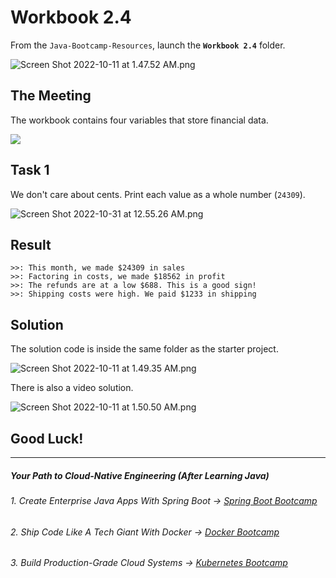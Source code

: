 # Workbook 2.4

From the `Java-Bootcamp-Resources`, launch the **`Workbook 2.4`** folder.

![Screen Shot 2022-10-11 at 1.47.52 AM.png](https://firebasestorage.googleapis.com/v0/b/learnthepart-75aed.appspot.com/o/images%2F86568ac0-78cb-4e23-9fbf-6a425315048e?alt=media&token=05df171e-c6c7-4a2f-84a9-8382d8cce3d5)

## The Meeting
The workbook contains four variables that store financial data.

![](https://firebasestorage.googleapis.com/v0/b/learnthepart-75aed.appspot.com/o/images%2F28f920b9-41a3-4760-91e7-234e40fbeb00?alt=media&token=93b12bcb-ed85-4ccc-8581-56a23a73918e)

## Task 1

We don't care about cents. Print each value as a whole number (`24309`).

![Screen Shot 2022-10-31 at 12.55.26 AM.png](https://firebasestorage.googleapis.com/v0/b/learnthepart-75aed.appspot.com/o/images%2F2b793965-c4ce-478a-a971-a59e23d2ac5c?alt=media&token=cbe0ec8d-40ed-4a70-8c6e-e6f2f4b81be9)

## Result
```
>>: This month, we made $24309 in sales
>>: Factoring in costs, we made $18562 in profit
>>: The refunds are at a low $688. This is a good sign!
>>: Shipping costs were high. We paid $1233 in shipping
```

## Solution

The solution code is inside the same folder as the starter project.

![Screen Shot 2022-10-11 at 1.49.35 AM.png](https://firebasestorage.googleapis.com/v0/b/learnthepart-75aed.appspot.com/o/images%2Fc036d121-5191-400d-83e9-5212098f6b41?alt=media&token=4b25ee78-5620-4145-afac-009de105b19f)

There is also a video solution.

![Screen Shot 2022-10-11 at 1.50.50 AM.png](https://firebasestorage.googleapis.com/v0/b/learnthepart-75aed.appspot.com/o/images%2F072d3a82-b045-407c-96ff-486835ff3118?alt=media&token=290d998a-7f7f-4755-b774-0938cd7e7d59)

## Good Luck!
-------
##### Your Path to Cloud-Native Engineering (After Learning Java)
###### 1. Create Enterprise Java Apps With Spring Boot → [Spring Boot Bootcamp](https://www.udemy.com/course/the-complete-spring-boot-development-bootcamp/?couponCode=SPRING_BOOTCAMP)
###### 2. Ship Code Like A Tech Giant With Docker → [Docker Bootcamp](https://www.udemy.com/course/docker-bootcamp-conquer-docker-with-real-world-projects/?couponCode=DOCKER_BOOTCAMP)
###### 3. Build Production-Grade Cloud Systems → [Kubernetes Bootcamp](https://kubernetestraining.io/)